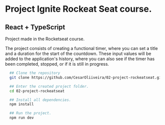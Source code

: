 # Project Ignite Rockeat Seat course.
## React + TypeScript

Project made in the Rocketseat course.

The project consists of creating a functional timer, where you can set a title and a duration for the start of the countdown.
These input values will be added to the application's history, where you can also see if the timer has been completed, stopped, or if it is still in progress.

```bash
  ## Clone the repository
  git clone https://github.com/CesarOliiveira/02-project-rockeatseat.git

  ## Enter the created project folder.
  cd 02-project-rockeatseat

  ## Install all dependencies.
  npm install

  ## Run the project.
  npm run dev
```


